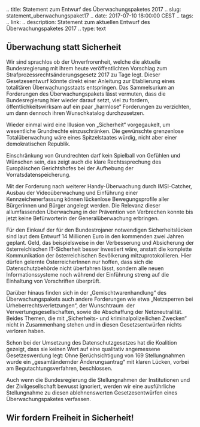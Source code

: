 .. title: Statement zum Entwurf des Überwachungspaketes 2017
.. slug: statement_uberwachungspaket17
.. date: 2017-07-10 18:00:00 CEST
.. tags:
.. link:
.. description: Statement zum aktuellen Entwurf des Überwachungspaketes 2017
.. type: text

## Überwachung statt Sicherheit

Wir sind sprachlos ob der Unverfrorenheit,
welche die aktuelle Bundesregierung mit ihrem heute veröffentlichten
Vorschlag zum Strafprozessrechtsänderungsgesetz 2017 zu Tage legt.
Dieser Gesetzesentwurf könnte direkt einer Anleitung zur Etablierung
eines totalitären Überwachungsstaats entspringen. Das Sammelsurium an
Forderungen des Überwachungspakets lässt vermuten, dass die
Bundesregierung hier wieder darauf setzt, viel zu fordern,
öffentlichkeitswirksam auf ein paar „harmlose“ Forderungen zu
verzichten, um dann dennoch ihren Wunschkatalog durchzusetzen.

<!-- TEASER_END -->

Wieder einmal wird eine Illusion von „Sicherheit“ vorgegaukelt, um
wesentliche Grundrechte einzuschränken. Die gewünschte grenzenlose
Totalüberwachung wäre eines Spitzelstaates würdig, nicht aber einer
demokratischen Republik.

Einschränkung von Grundrechten darf kein Spielball von Gefühlen und
Wünschen sein, das zeigt auch die klare Rechtssprechung des
Europäischen Gerichtshofes bei der Aufhebung der
Vorratsdatenspeicherung.

Mit der Forderung nach weiterer Handy-Überwachung durch IMSI-Catcher,
Ausbau der Videoüberwachung und Einführung einer Kennzeichenerfassung
können lückenlose Bewegungsprofile aller Bürgerinnen und Bürger angelegt
werden. Die Relevanz dieser allumfassenden Überwachung in der Prävention
von Verbrechen konnte bis jetzt keine Befürworterin der
Generalüberwachung erbringen.

Für den Einkauf der für den Bundestrojaner notwendigen Sicherheitslücken
sind laut dem Entwurf 14 Millionen Euro in den kommenden zwei Jahren
geplant. Geld, das beispielsweise in der Verbesserung und Absicherung
der österreichischen IT-Sicherheit besser investiert wäre, anstatt die
komplette Kommunikation der österreichischen Bevölkerung
mitzuprotokollieren. Hier dürfen gelernte ÖsterreicherInnen nur hoffen,
dass sich die Datenschutzbehörde nicht überfahren lässt, sondern alle
neuen Informationssysteme noch während der Einführung streng auf die
Einhaltung von Vorschriften überprüft.

Darüber hinaus finden sich in der „Gemischtwarenhandlung“ des
Überwachungspakets auch andere Forderungen wie etwa „Netzsperren bei
Urheberrechtsverletzungen“, der Wunschtraum  der
Verwertungsgesellschaften, sowie die Abschaffung der Netzneutralität.
Beides Themen, die mit „Sicherheits- und kriminalpolizeilichen Zwecken“
nicht in Zusammenhang stehen und in diesen Gesetzsentwürfen nichts
verloren haben.

Schon bei der Umsetzung des Datenschutzgesetzes hat die Koalition
gezeigt, dass sie keinen Wert auf eine qualitativ angemessene
Gesetzeswerdung legt: Ohne Berüchsichtigung von 169 Stellungnahmen wurde
ein „gesamtändernder Änderungsantrag“ mit klaren Lücken, vorbei am
Begutachtungsverfahren, beschlossen.

Auch wenn die Bundesregierung die Stellungnahmen der Institutionen und
der Zivilgesellschaft bewusst ignoriert, werden wir 
eine ausführliche Stellungnahme zu diesen ablehnenswerten
Gesetzesentwürfen eines Überwachungspaketes verfassen.

## **Wir fordern Freiheit in Sicherheit!**

&nbsp;


